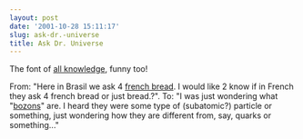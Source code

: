 ```yaml
---
layout: post
date: '2001-10-28 15:11:17'
slug: ask-dr.-universe
title: Ask Dr. Universe
---
```


The font of [all knowledge](http://www.wsu.edu/druniverse/), funny too!

From: "Here in Brasil we ask 4 [french bread](http://druniverse.wsu.edu/QandA.asp?questionID=8934). I would like 2 know if in French they ask 4 french bread or just bread.?".
To: "I was just wondering what "[bozons](http://druniverse.wsu.edu/QandA.asp?questionID=27935)" are. I heard they were some type of (subatomic?) particle or something, just wondering how they are different from, say, quarks or something..."